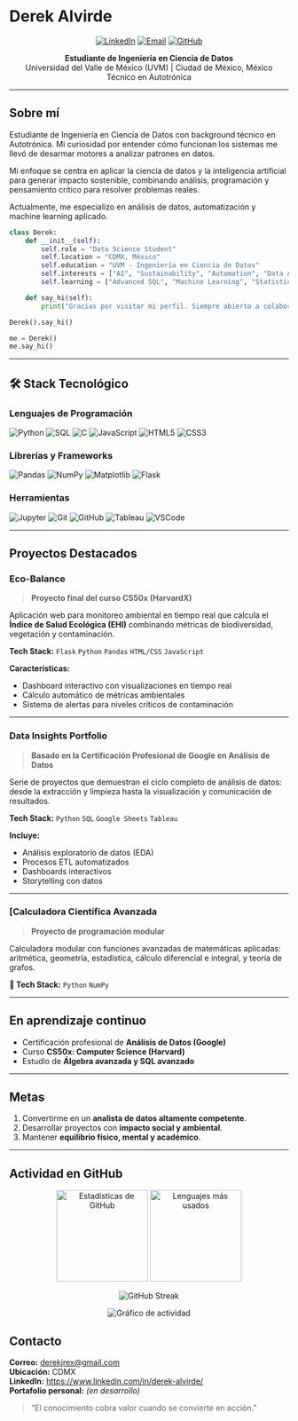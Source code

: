 # Derek Alvirde

<div align="center">
  
[![LinkedIn](https://img.shields.io/badge/LinkedIn-0077B5?style=for-the-badge&logo=linkedin&logoColor=white)](https://www.linkedin.com/in/derek-alvirde/)
[![Email](https://img.shields.io/badge/Email-D14836?style=for-the-badge&logo=gmail&logoColor=white)](mailto:derekjrex@gmail.com)
[![GitHub](https://img.shields.io/badge/GitHub-100000?style=for-the-badge&logo=github&logoColor=white)](https://github.com/derekrex333)

**Estudiante de Ingeniería en Ciencia de Datos**  
Universidad del Valle de México (UVM) | Ciudad de México, México  
Técnico en Autotrónica

</div>

---

## Sobre mí

Estudiante de Ingeniería en Ciencia de Datos con background técnico en Autotrónica. Mi curiosidad por entender cómo funcionan los sistemas me llevó de desarmar motores a analizar patrones en datos.

Mi enfoque se centra en aplicar la ciencia de datos y la inteligencia artificial para generar impacto sostenible, combinando análisis, programación y pensamiento crítico para resolver problemas reales.  

Actualmente, me especializo en análisis de datos, automatización y machine learning aplicado.

```python
class Derek:
    def __init__(self):
        self.role = "Data Science Student"
        self.location = "CDMX, México"
        self.education = "UVM - Ingeniería en Ciencia de Datos"
        self.interests = ["AI", "Sustainability", "Automation", "Data Analysis"]
        self.learning = ["Advanced SQL", "Machine Learning", "Statistical Analysis"]

    def say_hi(self):
        print("Gracias por visitar mi perfil. Siempre abierto a colaborar en proyectos interesantes.")

Derek().say_hi()

me = Derek()
me.say_hi()
```

---

## 🛠️ Stack Tecnológico

### Lenguajes de Programación
![Python](https://img.shields.io/badge/Python-3776AB?style=for-the-badge&logo=python&logoColor=white)
![SQL](https://img.shields.io/badge/SQL-4479A1?style=for-the-badge&logo=mysql&logoColor=white)
![C](https://img.shields.io/badge/C-00599C?style=for-the-badge&logo=c&logoColor=white)
![JavaScript](https://img.shields.io/badge/JavaScript-F7DF1E?style=for-the-badge&logo=javascript&logoColor=black)
![HTML5](https://img.shields.io/badge/HTML5-E34F26?style=for-the-badge&logo=html5&logoColor=white)
![CSS3](https://img.shields.io/badge/CSS3-1572B6?style=for-the-badge&logo=css3&logoColor=white)

### Librerías y Frameworks
![Pandas](https://img.shields.io/badge/Pandas-150458?style=for-the-badge&logo=pandas&logoColor=white)
![NumPy](https://img.shields.io/badge/NumPy-013243?style=for-the-badge&logo=numpy&logoColor=white)
![Matplotlib](https://img.shields.io/badge/Matplotlib-11557c?style=for-the-badge&logo=python&logoColor=white)
![Flask](https://img.shields.io/badge/Flask-000000?style=for-the-badge&logo=flask&logoColor=white)

### Herramientas
![Jupyter](https://img.shields.io/badge/Jupyter-F37626?style=for-the-badge&logo=jupyter&logoColor=white)
![Git](https://img.shields.io/badge/Git-F05032?style=for-the-badge&logo=git&logoColor=white)
![GitHub](https://img.shields.io/badge/GitHub-100000?style=for-the-badge&logo=github&logoColor=white)
![Tableau](https://img.shields.io/badge/Tableau-E97627?style=for-the-badge&logo=tableau&logoColor=white)
![VSCode](https://img.shields.io/badge/VSCode-007ACC?style=for-the-badge&logo=visual-studio-code&logoColor=white)

---

## Proyectos Destacados
### Eco-Balance
> **Proyecto final del curso CS50x (HarvardX)**

Aplicación web para monitoreo ambiental en tiempo real que calcula el **Índice de Salud Ecológica (EHI)** combinando métricas de biodiversidad, vegetación y contaminación.

**Tech Stack:** `Flask` `Python` `Pandas` `HTML/CSS` `JavaScript`

**Características:**
- Dashboard interactivo con visualizaciones en tiempo real
- Cálculo automático de métricas ambientales
- Sistema de alertas para niveles críticos de contaminación

---
### Data Insights Portfolio
> **Basado en la Certificación Profesional de Google en Análisis de Datos**

Serie de proyectos que demuestran el ciclo completo de análisis de datos: desde la extracción y limpieza hasta la visualización y comunicación de resultados.

**Tech Stack:** `Python` `SQL` `Google Sheets` `Tableau`

**Incluye:**
- Análisis exploratorio de datos (EDA)
- Procesos ETL automatizados
- Dashboards interactivos
- Storytelling con datos

---


### [Calculadora Científica Avanzada
> **Proyecto de programación modular**

Calculadora modular con funciones avanzadas de matemáticas aplicadas: aritmética, geometría, estadística, cálculo diferencial e integral, y teoría de grafos.

**🔧 Tech Stack:** `Python` `NumPy`

---

## En aprendizaje continuo

- Certificación profesional de **Análisis de Datos (Google)**
- Curso **CS50x: Computer Science (Harvard)**
- Estudio de **Álgebra avanzada y SQL avanzado**

---

## Metas

1. Convertirme en un **analista de datos altamente competente**.  
2. Desarrollar proyectos con **impacto social y ambiental**.  
3. Mantener **equilibrio físico, mental y académico**.  

---

## Actividad en GitHub
<p align="center"> <img src="https://github-readme-stats.vercel.app/api?username=derekrex333&show_icons=true&theme=default&hide_border=true&include_all_commits=true&count_private=true" alt="Estadísticas de GitHub" height="165"/> <img src="https://github-readme-stats.vercel.app/api/top-langs/?username=derekrex333&layout=compact&theme=default&hide_border=true&langs_count=8" alt="Lenguajes más usados" height="165"/> </p> <p align="center"> <img src="https://github-readme-streak-stats.herokuapp.com/?user=derekrex333&theme=default&hide_border=true" alt="GitHub Streak"/> </p> <p align="center"> <img src="https://github-readme-activity-graph.vercel.app/graph?username=derekrex333&theme=github-light&hide_border=true" alt="Gráfico de actividad"/> </p>

## Contacto

**Correo:** derekjrex@gmail.com  
**Ubicación:** CDMX  
**LinkedIn:** https://www.linkedin.com/in/derek-alvirde/  
**Portafolio personal:** *(en desarrollo)*


> “El conocimiento cobra valor cuando se convierte en acción.”
